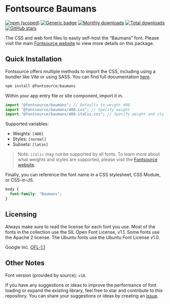 # Fontsource Baumans

[![npm (scoped)](https://img.shields.io/npm/v/@fontsource/baumans?color=brightgreen)](https://www.npmjs.com/package/@fontsource/baumans) [![Generic badge](https://img.shields.io/badge/fontsource-passing-brightgreen)](https://github.com/fontsource/fontsource) [![Monthly downloads](https://badgen.net/npm/dm/@fontsource/baumans)](https://github.com/fontsource/fontsource) [![Total downloads](https://badgen.net/npm/dt/@fontsource/baumans)](https://github.com/fontsource/fontsource) [![GitHub stars](https://img.shields.io/github/stars/fontsource/fontsource.svg?style=social&label=Star)](https://github.com/fontsource/fontsource/stargazers)

The CSS and web font files to easily self-host the “Baumans” font. Please visit the main [Fontsource website](https://fontsource.org/fonts/baumans) to view more details on this package.

## Quick Installation

Fontsource offers multiple methods to import the CSS, including using a bundler like Vite or using SASS. You can find full documentation [here](https://fontsource.org/docs/getting-started/introduction).

```javascript
npm install @fontsource/baumans
```

Within your app entry file or site component, import it in.

```javascript
import "@fontsource/baumans"; // Defaults to weight 400
import "@fontsource/baumans/400.css"; // Specify weight
import "@fontsource/baumans/400-italic.css"; // Specify weight and style
```

Supported variables:
- Weights: `[400]`
- Styles: `[normal]`
- Subsets: `[latin]`

> Note: `italic` may not be supported by all fonts. To learn more about what weights and styles are supported, please visit the [Fontsource website](https://fontsource.org/fonts/baumans).

Finally, you can reference the font name in a CSS stylesheet, CSS Module, or CSS-in-JS.

```css
body {
  font-family: "Baumans";
}
```

## Licensing
Always make sure to read the license for each font you use. Most of the fonts in the collection use the SIL Open Font License, v1.1. Some fonts use the Apache 2 license. The Ubuntu fonts use the Ubuntu Font License v1.0.

Google Inc.
[OFL-1.1](http://scripts.sil.org/OFL)

## Other Notes
Font version (provided by source): `v18`.

If you have any suggestions or ideas to improve the performance of font loading or expand the existing library, feel free to star and contribute to this repository. You can share your suggestions or ideas by creating an [issue](https://github.com/fontsource/fontsource/issues).